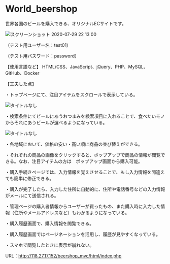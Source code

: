 # World_beershop
世界各国のビールを購入できる、オリジナルECサイトです。

![スクリーンショット 2020-07-29 22 13 00](https://user-images.githubusercontent.com/63849657/88804333-bce58e00-d1e8-11ea-94e8-3b96c237810e.png)

（テスト用ユーザー名：test01）

（テスト用パスワード：password）

【使用言語など】
HTML/CSS、JavaScript、jQuery、PHP、MySQL、GitHub、Docker

【工夫した点】

・トップページにて、注目アイテムをスクロールで表示している。

![タイトルなし](https://user-images.githubusercontent.com/63849657/89090506-45794f80-d3de-11ea-8e19-2af52a9f6dce.gif)

・検索条件にてビールにあうおつまみを検索項目に入れることで、食べたいモノからそれにあうビールが選べるようになっている。

![タイトルなし](https://user-images.githubusercontent.com/63849657/89090566-a6a12300-d3de-11ea-894b-1df05723ab91.gif)

・各地域において、価格の安い・高い順に商品の並び替えができる。

・それぞれの商品の画像をクリックすると、ポップアップで商品の情報が閲覧できる。なお、注目アイテムの方は　ポップアップ画面から購入可能。

・購入手続きページでは、入力情報を覚えさせることで、もし入力情報を間違えても簡単に修正できる。

・購入が完了したら、入力した住所に自動的に、住所や電話番号などの入力情報がメールにて送信される。

・管理ページの購入者情報からユーザーが買ったもの、また購入時に入力した情報（住所やメールアドレスなど）もわかるようになっている。

・購入履歴画面で、購入情報を閲覧できる。

・購入履歴画面ではページネーションを活用し、履歴が見やすくなっている。

・スマホで閲覧したときに表示が崩れない。

URL：http://118.27.17.152/beershop_mvc/html/index.php

